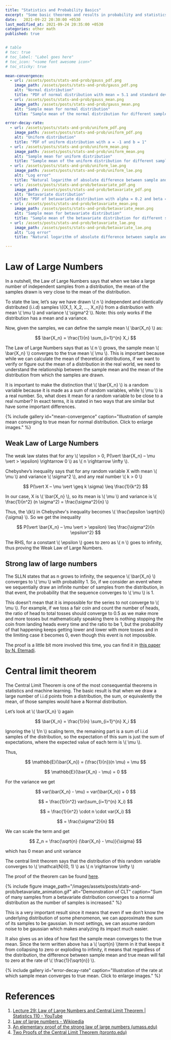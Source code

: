 ```yaml
---
title: "Statistics and Probability Basics"
excerpt: "Some basic theorems and results in probability and statistics that form the basis for many concepts in machine learning."
date:   2021-09-22 20:30:00 +0530
last_modified_at: 2021-09-24 20:35:00 +0530
categories: other math
published: true


# table
# toc: true
# toc_label: "Label goes here"
# toc_icon: "<some font awesome icon>"
# toc_sticky: true

mean-convergence:
  - url: /assets/posts/stats-and-prob/gauss_pdf.png
    image_path: /assets/posts/stats-and-prob/gauss_pdf.png
    alt: "Normal distribution"
    title: "PDF of normal distribution with mean = 5.1 and standard deviation = 1.5"
  - url: /assets/posts/stats-and-prob/gauss_mean.png
    image_path: /assets/posts/stats-and-prob/gauss_mean.png
    alt: "Sample mean for normal distribution"
    title: "Sample mean of the normal distribution for different sample sizes"

error-decay-rate:
  - url: /assets/posts/stats-and-prob/uniform_pdf.png
    image_path: /assets/posts/stats-and-prob/uniform_pdf.png
    alt: "Uniform distribution"
    title: "PDF of uniform distribution with a = -1 and b = 1"
  - url: /assets/posts/stats-and-prob/uniform_mean.png
    image_path: /assets/posts/stats-and-prob/uniform_mean.png
    alt: "Sample mean for uniform distribution"
    title: "Sample mean of the uniform distribution for different sample sizes"
  - url: /assets/posts/stats-and-prob/uniform_lae.png
    image_path: /assets/posts/stats-and-prob/uniform_lae.png
    alt: "Log error"
    title: "Natural logarithm of absolute difference between sample and true mean for the normal distribution"
  - url: /assets/posts/stats-and-prob/betavariate_pdf.png
    image_path: /assets/posts/stats-and-prob/betavariate_pdf.png
    alt: "Betavariate distribution"
    title: "PDF of betavariate distribution with alpha = 0.2 and beta = 0.3"
  - url: /assets/posts/stats-and-prob/betavariate_mean.png
    image_path: /assets/posts/stats-and-prob/betavariate_mean.png
    alt: "Sample mean for betavariate distribution"
    title: "Sample mean of the betavariate distribution for different sample sizes"
  - url: /assets/posts/stats-and-prob/betavariate_lae.png
    image_path: /assets/posts/stats-and-prob/betavariate_lae.png
    alt: "Log error"
    title: "Natural logarithm of absolute difference between sample and true mean for the betavariate distribution"

---
```


# Law of Large Numbers

In a nutshell, the Law of Large Numbers says that when we take a large number of independent samples from a distribution, the mean of the samples drawn is very close to the mean of the distribution.

To state the law, let’s say we have drawn \\( n \\) independent and identically distributed (i.i.d) samples \\(\{X_1, X_2, …, X_n\}\\) from a distribution with mean \\( \mu \\) and variance \\( \sigma^2 \\). Note: this only works if the distribution has a mean and a variance.

Now, given the samples, we can define the sample mean \\( \bar{X_n} \\) as:

$$ \bar{X_n} = \frac{1}{n} \sum_{i=1}^{n} X_i $$

The Law of Large Numbers says that as \\( n \\) grows, the sample mean \\( \bar{X_n} \\) converges to the true mean \\( \mu \\). This is important because while we can calculate the mean of theoretical distributions, if we want to verify or figure out the mean of a distribution in the real world, we need to understand the relationship between the sample mean and the mean of the distribution from which the samples are drawn.

It is important to make the distinction that \\( \bar{X_n} \\) is a random variable because it is made as a sum of random variables, while \\( \mu \\) is a real number. So, what does it mean for a random variable to be close to a real number? In exact terms, it is stated in two ways that are similar but have some important differences.

{% include gallery id="mean-convergence" caption="Illustration of sample mean converging to true mean for normal distribution. Click to enlarge images." %}

## Weak Law of Large Numbers

The weak law states that for any \\( \epsilon > 0, P(\vert \bar{X_n} – \mu \vert > \epsilon) \rightarrow 0 \\) as \\( n \rightarrow \infty \\). 

Chebyshev’s inequality says that for any random variable X with mean \\( \mu \\) and variance \\( \sigma^2 \\), and any real number \\( k > 0 \\)

$$  P(\vert X – \mu \vert \geq k \sigma) \leq \frac{1}{k^2} $$


In our case, X is \\( \bar{X_n} \\), so its mean is \\( \mu \\) and variance is \\( \frac{1}{n^2} (n \sigma^2) = \frac{\sigma^2}{n} \\)

Thus, the \\(k\\) in Chebyshev's inequality becomes \\( \frac{\epsilon \sqrt{n}}{\sigma} \\). So we get the inequality

$$ P(\vert \bar{X_n} – \mu \vert > \epsilon) \leq \frac{\sigma^2}{n \epsilon^2} $$

The RHS, for a constant \\( \epsilon \\) goes to zero as \\( n \\) goes to infinity, thus proving the Weak Law of Large Numbers.


## Strong law of large numbers

The SLLN states that as n grows to infinity, the sequence \\( \bar{X_n} \\) converges to \\( \mu \\) with probability 1. So, if we consider an event where we sequentially draw an infinite number of samples from the distribution, in that event, the probability that the sequence converges to \\( \mu \\) is 1.

This doesn’t mean that it is impossible for the series to not converge to \\( \mu \\). For example, if we toss a fair coin and count the number of heads, the ratio of head to total tosses should converge to 0.5 as we make more and more tosses but mathematically speaking there is nothing stopping the coin from landing heads every time and the ratio to be 1, but the probability of that happening keeps getting lower and lower with more tosses and in the limiting case it becomes 0, even though this event is not impossible.

The proof is a little bit more involved this time, you can find it in [this paper by N. Etemadi](https://people.math.umass.edu/~yaoli/ptrl.pdf).


# Central limit theorem

The Central Limit Theorem is one of the most consequential theorems in statistics and machine learning. The basic result is that when we draw a large number of i.i.d points from a distribution, the sum, or equivalently the mean, of those samples would have a Normal distribution.

Let’s look at \\( \bar{X_n} \\) again

$$ \bar{X_n} = \frac{1}{n} \sum_{i=1}^{n} X_i $$

Ignoring the \\( 1/n \\) scaling term, the remaining part is a sum of i.i.d samples of the distribution, so the expectation of this sum is just the sum of expectations, where the expected value of each term is \\( \mu \\).

Thus,

$$ \mathbb{E}(\bar{X_n}) = (\frac{1}{n})(n \mu) = \mu $$

$$ \mathbb{E}(\bar{X_n} - \mu) = 0 $$

For the variance we get

$$ var(\bar{X_n} - \mu) = var(\bar{X_n}) + 0 $$

$$ = \frac{1}{n^2} var(\sum_{i=1}^{n} X_i) $$

$$ = \frac{1}{n^2} \cdot n \cdot var(X_i) $$

$$ = \frac{\sigma^2}{n} $$

We can scale the term and get

$$ Z_n = \frac{\sqrt{n} (\bar{X_n} - \mu)}{\sigma}  $$

which has 0 mean and unit variance

The central limit theorem says that the distribution of this random variable converges to \\( \mathcal{N}(0, 1) \\) as \\( n \rightarrow \infty \\)

The proof of the theorem can be found [here](https://www.cs.toronto.edu/~yuvalf/CLT.pdf).

{% include figure image_path="/images/assets/posts/stats-and-prob/betavariate_animation.gif" alt="Demonstration of CLT" caption="Sum of many samples from a betavariate distribution converges to a normal distribution as the number of samples is increased." %}


This is a very important result since it means that even if we don’t know the underlying distribution of some phenomenon, we can approximate the sum of its samples to be gaussian. In most settings, we can assume random noise to be gaussian which makes analyzing its impact much easier.

It also gives us an idea of how fast the sample mean converges to the true mean. Since the term written above has a \\( \sqrt{n} \\)term in it that keeps it from collapsing to zero or exploding to infinity, it means that regardless of the distribution, the difference between sample mean and true mean will fall to zero at the rate of \\( \frac{1}{\sqrt{n}} \\).

{% include gallery id="error-decay-rate" caption="Illustration of the rate at which sample mean converges to true mean. Click to enlarge images." %}


# References

1. [Lecture 29: Law of Large Numbers and Central Limit Theorem \| Statistics 110 - YouTube](https://www.youtube.com/watch?v=OprNqnHsVIA&ab_channel=HarvardUniversity)
2. [Law of large numbers - Wikipedia](https://en.wikipedia.org/wiki/Law_of_large_numbers)
3. [An elementary proof of the strong law of large numbers (umass.edu)](https://people.math.umass.edu/~yaoli/ptrl.pdf)
4. [Two Proofs of the Central Limit Theorem (toronto.edu)](https://www.cs.toronto.edu/~yuvalf/CLT.pdf)